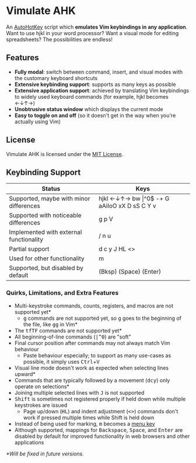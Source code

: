 # Vimulate AHK

An [AutoHotKey](https://www.autohotkey.com/) script which **emulates Vim keybindings in any application**. Want to use <key>h</key><key>j</key><key>k</key><key>l</key> in your word processor? Want a visual mode for editing spreadsheets? The possibilities are endless!

## Features

* **Fully modal**: switch between command, insert, and visual modes with the customary keyboard shortcuts
* **Extensive keybinding support**: supports as many keys as possible
* **Extensive application support**: achieved by translating Vim keybindings to widely used keyboard commands (for example, <key>h</key><key>j</key><key>k</key><key>l</key> becomes <key>←</key><key>↓</key><key>↑</key><key>→</key>)
* **Unobtrusive status window** which displays the current mode
* **Easy to toggle on and off** (so it doesn't get in the way when you're actually using Vim)

## License

Vimulate AHK is licensed under the [MIT License](LICENSE.md).

## Keybinding Support

| Status                                  | Keys                   |
| ----------------------------------------| ---------------------- |
| Supported, maybe with minor differences | hjkl ←↓↑→ bw \|^0$ -+ G aAiIoO xX D sS C Y v |
| Supported with noticeable differences   | g p V                  |
| Implemented with external functionality | / n u                  |
| Partial support                         | d c y J HL <>          |
| Used for other functionality            | m                      |
| Supported, but disabled by default      | (Bksp) (Space) (Enter) |

### Quirks, Limitations, and Extra Features

* Multi-keystroke commands, counts, registers, and macros are not supported yet*
    * <kbd>g</kbd> commands are not supported yet, so <kbd>g</kbd> goes to the beginning of the file, like <kbd>g</kbd><kbd>g</kbd> in Vim*
* The <kbd>t</kbd><kbd>f</kbd><kbd>T</kbd><kbd>F</kbd> commands are not supported yet*
* All beginning-of-line commands (<kbd>|</kbd><kbd>^</kbd><kbd>0</kbd>) are "soft"
* Final cursor position after commands may not always match Vim behaviour
    * Paste behaviour especially; to support as many use-cases as possible, it simply uses <kbd>Ctrl</kbd>+<kbd>V</kbd>
* Visual line mode doesn't work as expected when selecting lines upward*
* Commands that are typically followed by a movement (<kbd>d</kbd><kbd>c</kbd><kbd>y</kbd>) only operate on selections*
* Joining multiple selected lines with <kbd>J</kbd> is not supported
* <kbd>Shift</kbd> is sometimes not registered properly if held down while multiple keystrokes are issued
    * Page up/down (<kbd>H</kbd><kbd>L</kbd>) and indent adjustment (<kbd>\<</kbd><kbd>></kbd>) commands don't work if pressed multiple times while Shift is held down
* Instead of being used for marking, <kbd>m</kbd> becomes a [menu key](https://en.wikipedia.org/wiki/Menu_key)
* Although supported, mappings for <kbd>Backspace</kbd>, <kbd>Space</kbd>, and <kbd>Enter</kbd> are disabled by default for improved functionality in web browsers and other applications

_*Will be fixed in future versions._
